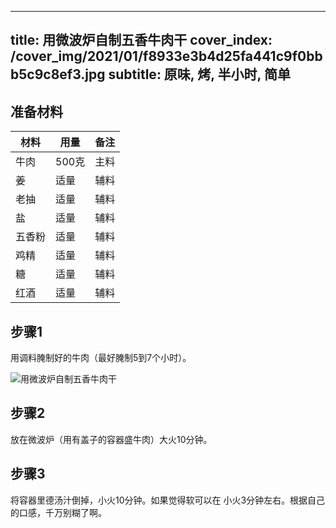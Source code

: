 
---
title: 用微波炉自制五香牛肉干
cover_index: /cover_img/2021/01/f8933e3b4d25fa441c9f0bbb5c9c8ef3.jpg
subtitle: 原味, 烤, 半小时, 简单
---

## 准备材料

| 材料     | 用量 | 备注|
| ------- | ----- | --- |
| 牛肉 | 500克| 主料 |
| 姜 | 适量| 辅料 |
| 老抽 | 适量| 辅料 |
| 盐 | 适量| 辅料 |
| 五香粉 | 适量| 辅料 |
| 鸡精 | 适量| 辅料 |
| 糖 | 适量| 辅料 |
| 红酒 | 适量| 辅料 |

## 步骤1

用调料腌制好的牛肉（最好腌制5到7个小时）。

![用微波炉自制五香牛肉干](https://i8.meishichina.com/attachment/recipe/201010/201010251136098.JPG?x-oss-process=style/p320) 

## 步骤2

放在微波炉（用有盖子的容器盛牛肉）大火10分钟。

## 步骤3

将容器里德汤汁倒掉，小火10分钟。如果觉得软可以在 小火3分钟左右。根据自己的口感，千万别糊了啊。

